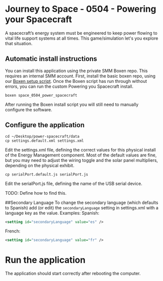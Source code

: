 # Journey to Space - 0504 - Powering your Spacecraft

A spacecraft’s energy system must be engineered to keep power flowing to vital life support systems at all times. This game/simulation let's you explore that situation.

## Automatic install instructions

You can install this application using the private SMM Boxen repo. This requires an internal SMM account.
First, install the basic boxen repo, using our [Boxen setup script](https://github.com/scimusmn/boxen-setup). 
Once the Boxen script has run through without errors, you can run the custom Powering you Spacecraft install.

    boxen space_0504_power_spacecraft
    
After running the Boxen install script you will still need to manually configure the software. 

## Configure the application

    cd ~/Desktop/power-spacecraft/data
    cp settings.default.xml settings.xml

Edit the settings.xml file, defining the correct values for this physical
install of the Energy Management component. Most of the default values are
fine, but you may need to adjust the wiring toggle and the solar panel
multipliers, depending on the physical exhibit.

    cp serialPort.default.js serialPort.js
    
Edit the serialPort.js file, defining the name of the USB serial device.

TODO: Define how to find this.


##Secondary Language
To change the secondary language (which defaults to Spanish) add (or edit) the `secondaryLanguage` setting in settings.xml with a language key as the value. Examples:
Spanish:
```xml
<setting id="secondaryLanguage" value="es" />
```
French:
```xml
<setting id="secondaryLanguage" value="fr" />
```


# Run the application
The application should start correctly after rebooting the computer.
